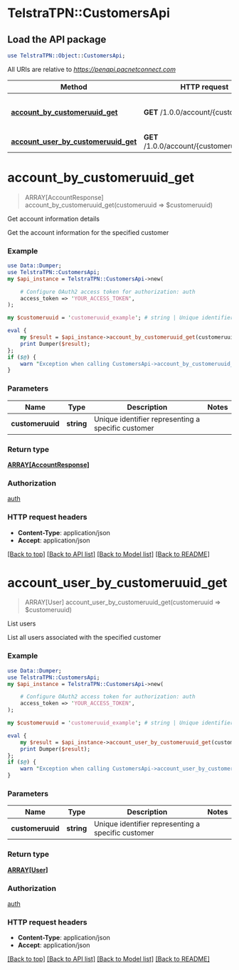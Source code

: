 # TelstraTPN::CustomersApi

## Load the API package
```perl
use TelstraTPN::Object::CustomersApi;
```

All URIs are relative to *https://penapi.pacnetconnect.com*

Method | HTTP request | Description
------------- | ------------- | -------------
[**account_by_customeruuid_get**](CustomersApi.md#account_by_customeruuid_get) | **GET** /1.0.0/account/{customeruuid} | Get account information details
[**account_user_by_customeruuid_get**](CustomersApi.md#account_user_by_customeruuid_get) | **GET** /1.0.0/account/{customeruuid}/user | List users


# **account_by_customeruuid_get**
> ARRAY[AccountResponse] account_by_customeruuid_get(customeruuid => $customeruuid)

Get account information details

Get the account information for the specified customer

### Example 
```perl
use Data::Dumper;
use TelstraTPN::CustomersApi;
my $api_instance = TelstraTPN::CustomersApi->new(

    # Configure OAuth2 access token for authorization: auth
    access_token => 'YOUR_ACCESS_TOKEN',
);

my $customeruuid = 'customeruuid_example'; # string | Unique identifier representing a specific customer

eval { 
    my $result = $api_instance->account_by_customeruuid_get(customeruuid => $customeruuid);
    print Dumper($result);
};
if ($@) {
    warn "Exception when calling CustomersApi->account_by_customeruuid_get: $@\n";
}
```

### Parameters

Name | Type | Description  | Notes
------------- | ------------- | ------------- | -------------
 **customeruuid** | **string**| Unique identifier representing a specific customer | 

### Return type

[**ARRAY[AccountResponse]**](AccountResponse.md)

### Authorization

[auth](../README.md#auth)

### HTTP request headers

 - **Content-Type**: application/json
 - **Accept**: application/json

[[Back to top]](#) [[Back to API list]](../README.md#documentation-for-api-endpoints) [[Back to Model list]](../README.md#documentation-for-models) [[Back to README]](../README.md)

# **account_user_by_customeruuid_get**
> ARRAY[User] account_user_by_customeruuid_get(customeruuid => $customeruuid)

List users

List all users associated with the specified customer

### Example 
```perl
use Data::Dumper;
use TelstraTPN::CustomersApi;
my $api_instance = TelstraTPN::CustomersApi->new(

    # Configure OAuth2 access token for authorization: auth
    access_token => 'YOUR_ACCESS_TOKEN',
);

my $customeruuid = 'customeruuid_example'; # string | Unique identifier representing a specific customer

eval { 
    my $result = $api_instance->account_user_by_customeruuid_get(customeruuid => $customeruuid);
    print Dumper($result);
};
if ($@) {
    warn "Exception when calling CustomersApi->account_user_by_customeruuid_get: $@\n";
}
```

### Parameters

Name | Type | Description  | Notes
------------- | ------------- | ------------- | -------------
 **customeruuid** | **string**| Unique identifier representing a specific customer | 

### Return type

[**ARRAY[User]**](User.md)

### Authorization

[auth](../README.md#auth)

### HTTP request headers

 - **Content-Type**: application/json
 - **Accept**: application/json

[[Back to top]](#) [[Back to API list]](../README.md#documentation-for-api-endpoints) [[Back to Model list]](../README.md#documentation-for-models) [[Back to README]](../README.md)

